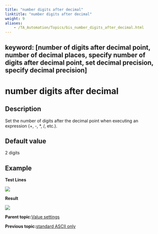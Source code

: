 ```yaml
--- 
title: "number digits after decimal"
linktitle: "number digits after decimal"
weight: 9
aliases: 
    - /TA_Automation/Topics/bis_number_digits_after_decimal.html
---
```

keyword: [number of digits after decimal point, number of decimal places, specify number of digits after decimal point, set decimal precision, specify decimal precision]
---

# number digits after decimal

## Description

Set the number of digits after the decimal point when executing an expression \(+, -, \*, /, etc.\).

## Default value

2 digits

## Example

**Test Lines**

![](/images//Images/bis_number_digits_after_decimal_pgm.png)

**Result**

![](/images//Images/bis_number_digits_after_decimal_res.png)

**Parent topic:**[Value settings](/TA_Automation/Topics/bis_value.html)

**Previous topic:**[standard ASCII only](/TA_Automation/Topics/bis_standard_ASCII_only.html)

